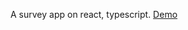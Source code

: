 A survey app on react, typescript.
[Demo](https://tuanngominh.github.io/survey-app-with-typescript-react/)